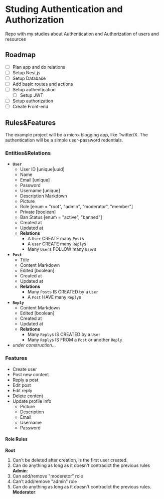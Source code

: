 # Studing Authentication and Authorization
Repo with my studies about Authentication and Authorization of users and resources

## Roadmap

- [ ] Plan app and do relations
- [ ] Setup Nest.js
- [ ] Setup Database
- [ ] Add basic routes and actions
- [ ] Setup authentication
  - [ ] Setup JWT
- [ ] Setup authorization
- [ ] Create Front-end

## Rules&Features
The example project will be a micro-blogging app, like Twitter/X. The authentication will be a simple user-password redentials.

### Entities&Relations
- **`User`**
  - User ID [unique|uuid]
  - Name
  - Email [unique]
  - Password
  - Username [unique]
  - Description Markdown
  - Picture
  - Role [enum = "root", "admin", "moderator", "member"]
  - Private [boolean]
  - Ban Status [enum = "active", "banned"]
  - Created at
  - Updated at
  - **Relations**
      - A `User` CREATE many `Post`s
      - A `User` CREATE many `Reply`s
      - Many `User`s FOLLOW many `User`s
- **`Post`**
  - Title
  - Content Markdown
  - Edited [boolean]
  - Created at
  - Updated at
  - **Relations**
    - Many `Post`s IS CREATED by a `User`
    - A `Post` HAVE many `Reply`s
- **`Reply`**
  - Content Markdown
  - Edited [boolean]
  - Created at
  - Updated at
  - **Relations**
    - Many `Reply`s IS CREATED by a `User`
    - Many `Reply`s IS FROM a `Post` or another `Reply`
- _under construction..._

### Features
- Create user
- Post new content
- Reply a post
- Edit post
- Edit reply
- Delete content
- Update profile info
  - Picture
  - Description
  - Email
  - Username
  - Password
#### Role Rules
**Root**
1. Can't be deleted after creation, is the first user created.
2. Can do anything as long as it doesn't contradict the previous rules
**Admin**: 
1. Can add/remove "moderetor" role
2. Can't add/remove "admin" role
3. Can do anything as long as it doesn't contradict the previous rules.
**Moderator**: 
